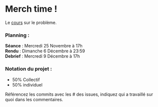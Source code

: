 # Merch time !

Le [cours](https://www.i3s.unice.fr/master-info/assets/s1/graphes-prog-dyn/merchTime.pdf) sur le problème.

### Planning :
**Séance** : Mercredi 25 Novembre à 17h  
**Rendu** : Dimanche 6 Décembre à 23:59  
**Debrief** : Mercredi 9 Décembre à 17h  

### Notation du projet :
- 50% Collectif
- 50% individuel 

Référencez les commits avec les # des issues, indiquez qui a travaillé sur quoi dans les commentaires.


